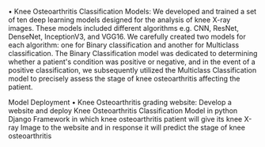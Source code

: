 •	Knee Osteoarthritis Classification Models: 
We developed and trained a set of ten deep learning models designed for the analysis of knee X-ray images. These models included different algorithms
e.g.  CNN, ResNet, DenseNet, InceptionV3, and VGG16. We carefully created two models for each algorithm: one for Binary classification and another
for Multiclass classification. The Binary Classification model was dedicated to determining whether a patient's condition was positive or negative,
and in the event of a positive classification, we subsequently utilized the Multiclass Classification model to precisely assess the stage of knee osteoarthritis
affecting the patient.

Model Deployment
•	Knee Osteoarthritis grading website: 
Develop a website and deploy Knee Osteoarthritis Classification Model in python Django Framework in which knee osteoarthritis patient will give its knee X-ray Image
to the website and in response it will predict the stage of knee osteoarthritis
